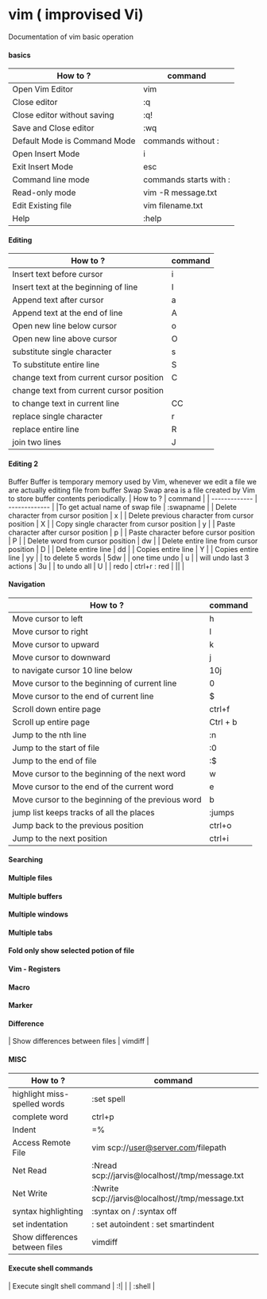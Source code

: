 # vim ( improvised Vi)
 Documentation of vim basic operation

#### basics

| How to  ?  | command |
| ------------- | ------------- |
| Open Vim Editor | vim  |
| Close editor | :q |
| Close editor without saving| :q! |
| Save and Close editor| :wq |
| Default Mode is Command Mode | commands without : |
| Open Insert Mode   | i  |
| Exit Insert Mode   | esc  |
| Command line mode   | commands starts with :  |
| Read-only mode | vim -R message.txt  |
| Edit Existing file  | vim filename.txt  |
| Help |  :help |

#### Editing
| How to  ?  | command |
| ------------- | ------------- |
| Insert text before cursor  |  i |
| Insert text at the beginning of line  |  I |
| Append text after cursor | a |
| Append text at the end of line | A |
| Open new line below cursor | o |
| Open new line above cursor | O |
| substitute single character | s |
| To substitute entire line  | S |
| change text from current cursor position |  C |
| change text from current cursor position | |
| to change text in current line | CC|
| replace single character | r |
| replace entire line  | R |
| join two lines | J |

#### Editing 2  
Buffer Buffer is temporary memory used by Vim, whenever we edit a file we are actually editing file from buffer
Swap Swap area is a file created by Vim to store buffer contents periodically.
| How to  ?  | command |
| ------------- | ------------- |
|To get actual name of swap file  | :swapname |
| Delete character from cursor position | x |
| Delete previous character from cursor position | X |
| Copy single character from cursor position | y |
| Paste character after cursor position | p |
| Paste character before cursor position | P |
| Delete word from cursor position | dw |
| Delete entire line from cursor position | D |
| Delete entire line | dd |
| Copies entire line | Y |
| Copies entire line | yy |
| to delete 5 words  | 5dw |
|  one time undo | u |
| will undo last 3 actions  | 3u |
| to undo all  | U |
| redo | ctrl+r : red |
|| |

#### Navigation
| How to  ?  | command |
| ------------- | ------------- |
| Move cursor to left  | h |
| Move cursor to right  | l |
| Move cursor to upward  | k |
| Move cursor to downward  | j |
| to navigate cursor 10 line below | 10j |
| Move cursor to the beginning of current line | 0 |
| Move cursor to the end of current line | $ |
| Scroll down entire page | ctrl+f |
| Scroll up entire page | Ctrl + b |
| Jump to the nth line | :n |
| Jump to the start of file | :0 |
| Jump to the end of file | :$ |
| Move cursor to the beginning of the next word | w |
| Move cursor to the end of the current word | e |
| Move cursor to the beginning of the previous word | b |
| jump list keeps tracks of all the places | :jumps |
| Jump back to the previous position | ctrl+o |
| Jump to the next position | ctrl+i |


#### Searching 

#### Multiple files
#### Multiple buffers
#### Multiple windows
#### Multiple tabs

#### Fold only show selected potion of file

#### Vim - Registers
#### Macro
#### Marker 



#### Difference
| Show differences between files | vimdiff <file> <file> |



#### MISC
| How to  ?  | command |
| ------------- | ------------- |
| highlight miss-spelled words |  :set spell |
| complete word | ctrl+p |
| Indent | =% |
| Access Remote File | vim scp://user@server.com/filepath |
| Net Read | :Nread scp://jarvis@localhost//tmp/message.txt |
| Net Write | :Nwrite scp://jarvis@localhost//tmp/message.txt | 
| syntax highlighting | :syntax on / :syntax off |
| set indentation | : set autoindent : set smartindent |
| Show differences between files | vimdiff <file> <file> |

#### Execute shell commands
| Execute singlt shell command | :!<command>|
| | :shell |